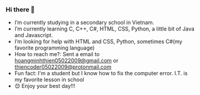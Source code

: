 ### Hi there 👋
- I’m currently studying in a secondary school in Vietnam. 
- I’m currently learning C, C++, C#, HTML, CSS, Python, a little bit of Java and Javascript.
- I’m looking for help with HTML and CSS, Python, sometimes C#(my favorite programming language)
- How to reach me?: Sent a email to hoangminhthien05022009@gmail.com or thiencoder05022009@protonmail.com
- Fun fact: I'm a student but I know how to fix the computer error. I.T. is my favorite lesson in school
- 😊 Enjoy your best day!!!
<!--
**ThienCoder-050209/ThienCoder-050209** is a ✨ _special_ ✨ repository because its `README.md` (this file) appears on your GitHub profile.

Here are some ideas to get you started:

- 🔭 I’m currently studying in a secondary school in Vietnam
- 🌱 I’m currently learning C, C++, C#, HTML, CSS, Python, a little bit of Java and Javascript
- 🤔 I’m looking for help with HTML and CSS, Python, 
- 📫 How to reach me: Sent a email to hoangminhthien05022009@gmail.com or hoangminhthiendev@gmail.com
- ⚡ Fun fact: I'm a student but I know how to fix the computer error. I.T. is my favorite lesson in school.
-->

